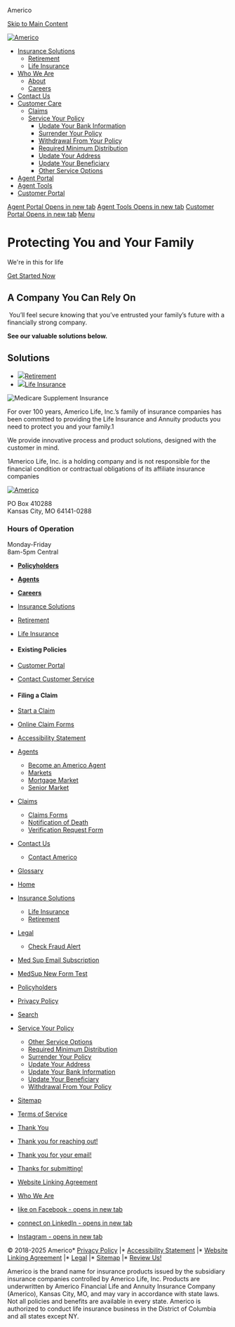 Americo






[Skip to Main Content](#main "skip-navigation")


[![Americo](https://www.americo.com/wp-content/uploads/2020/10/cropped-Americologo_red_289-2.png)](https://www.americo.com/)

* [Insurance Solutions](https://www.americo.com/insurance-solutions/)
  + [Retirement](https://www.americo.com/insurance-solutions/retirement/)
  + [Life Insurance](https://www.americo.com/insurance-solutions/life-insurance/)
* [Who We Are](https://www.americo.com/who-we-are/)
  + [About](https://www.americo.com/who-we-are/)
  + [Careers](https://www.americocareers.com/)
* [Contact Us](https://www.americo.com/contact/)
* [Customer Care](https://www.americo.com/service-your-policy/)
  + [Claims](https://www.americo.com/claims/)
  + [Service Your Policy](https://www.americo.com/service-your-policy/)
    - [Update Your Bank Information](https://www.americo.com/service-your-policy/update-bank-info/)
    - [Surrender Your Policy](https://www.americo.com/service-your-policy/surrender-policy/)
    - [Withdrawal From Your Policy](https://www.americo.com/service-your-policy/withdrawal-from-policy/)
    - [Required Minimum Distribution](https://www.americo.com/service-your-policy/required-minimum-distribution/)
    - [Update Your Address](https://www.americo.com/service-your-policy/update-address/)
    - [Update Your Beneficiary](https://www.americo.com/service-your-policy/update-beneficiary/)
    - [Other Service Options](https://www.americo.com/service-your-policy/other-service-options/)
* [Agent Portal](https://portal.americoagent.com/)
* [Agent Tools](https://tools.americoagent.com)
* [Customer Portal](https://americo.okta.com)

[Agent Portal Opens in new tab](https://portal.americoagent.com/)
[Agent Tools Opens in new tab](https://tools.americoagent.com) 
[Customer Portal Opens in new tab](https://americo.okta.com/) 
[Menu](#bottom-mmenu) 


Protecting You and Your Family
==============================

We're in this for life

[Get Started Now](/contact/contact-form/)

A Company You Can Rely On
-------------------------

 You’ll feel secure knowing that you’ve entrusted your family’s future with a financially strong company.

**See our valuable solutions below.**

Solutions
---------

* [![](https://www.americo.com/wp-content/uploads/2018/01/retirement-icon-100x100.png)Retirement](https://www.americo.com/insurance-solutions/retirement/)
* [![](https://www.americo.com/wp-content/uploads/2018/01/life-icon-100x100.png)Life Insurance](https://www.americo.com/insurance-solutions/life-insurance/)

![Medicare Supplement Insurance](https://www.americo.com/wp-content/uploads/2018/01/americo-home-bottom-640x427.jpg)

For over 100 years, Americo Life, Inc.’s family of insurance companies has been committed to providing the Life Insurance and Annuity products you need to protect you and your family.1

We provide innovative process and product solutions, designed with the customer in mind.

1Americo Life, Inc. is a holding company and is not responsible for the financial condition or contractual obligations of its affiliate insurance companies



[![Americo](https://www.americo.com/wp-content/uploads/2020/10/cropped-Americologo_red_289-2.png)](https://www.americo.com/)

PO Box 410288   
 Kansas City, MO 64141-0288

### Hours of Operation

Monday-Friday   
8am-5pm Central

* **[Policyholders](/service-your-policy/)**
* **[Agents](/agents/)**
* **[Careers](/careers/)**

* [Insurance Solutions](https://www.americo.com/insurance-solutions/)
* [Retirement](https://www.americo.com/insurance-solutions/retirement/)
* [Life Insurance](https://www.americo.com/insurance-solutions/life-insurance/)

* #### Existing Policies
* [Customer Portal](https://americo.okta.com/)
* [Contact Customer Service](https://www.americo.com/contact/contact-form/)

* #### Filing a Claim
* [Start a Claim](/claims/notification-of-death/)
* [Online Claim Forms](/claims/forms)

* [Accessibility Statement](https://www.americo.com/accessibility-statement/)
* [Agents](https://www.americo.com/agents/)
  + [Become an Americo Agent](https://www.americo.com/agents/become-an-agent/)
  + [Markets](https://www.americo.com/agents/markets/)
  + [Mortgage Market](https://www.americo.com/agents/mortgage-market/)
  + [Senior Market](https://www.americo.com/agents/senior-market/)
* [Claims](https://www.americo.com/claims/)
  + [Claims Forms](https://www.americo.com/claims/forms/)
  + [Notification of Death](https://www.americo.com/claims/notification-of-death/)
  + [Verification Request Form](https://www.americo.com/claims/verification-request-form/)
* [Contact Us](https://www.americo.com/contact/)
  + [Contact Americo](https://www.americo.com/contact/contact-form/)
* [Glossary](https://www.americo.com/glossary/)
* [Home](https://www.americo.com/)
* [Insurance Solutions](https://www.americo.com/insurance-solutions/)
  + [Life Insurance](https://www.americo.com/insurance-solutions/life-insurance/)
  + [Retirement](https://www.americo.com/insurance-solutions/retirement/)
* [Legal](https://www.americo.com/legal/)
  + [Check Fraud Alert](https://www.americo.com/legal/check-fraud-alert/)
* [Med Sup Email Subscription](https://www.americo.com/my-med-sup-info/)
* [MedSup New Form Test](https://www.americo.com/medsup-new-form-test/)
* [Policyholders](https://www.americo.com/policy-holder/)
* [Privacy Policy](https://www.americo.com/privacy-policy/)
* [Search](https://www.americo.com/search/)
* [Service Your Policy](https://www.americo.com/service-your-policy/)
  + [Other Service Options](https://www.americo.com/service-your-policy/other-service-options/)
  + [Required Minimum Distribution](https://www.americo.com/service-your-policy/required-minimum-distribution/)
  + [Surrender Your Policy](https://www.americo.com/service-your-policy/surrender-policy/)
  + [Update Your Address](https://www.americo.com/service-your-policy/update-address/)
  + [Update Your Bank Information](https://www.americo.com/service-your-policy/update-bank-info/)
  + [Update Your Beneficiary](https://www.americo.com/service-your-policy/update-beneficiary/)
  + [Withdrawal From Your Policy](https://www.americo.com/service-your-policy/withdrawal-from-policy/)
* [Sitemap](https://www.americo.com/sitemap/)
* [Terms of Service](https://www.americo.com/terms-of-service/)
* [Thank You](https://www.americo.com/thank-you/)
* [Thank you for reaching out!](https://www.americo.com/thanks/)
* [Thank you for your email!](https://www.americo.com/thank-you-for-your-email/)
* [Thanks for submitting!](https://www.americo.com/medsup-thanks/)
* [Website Linking Agreement](https://www.americo.com/website-linking-agreement/)
* [Who We Are](https://www.americo.com/who-we-are/)

* [like on Facebook - opens in new tab](https://www.facebook.com/AmericoLife)
* [connect on LinkedIn - opens in new tab](https://www.linkedin.com/company/americo-financial-life-and-annuity)
* [Instagram - opens in new tab](https://www.instagram.com/americolifeinsurance/)

© 2018-2025 Americo* [Privacy Policy](/privacy-policy/)
|* [Accessibility Statement](/accessibility-statement/)
|* [Website Linking Agreement](/website-linking-agreement/)
|* [Legal](/legal/)
|* [Sitemap](/sitemap/)
|* [Review Us!](https://app.thrivelocal.com/americo-life-inc-172996178906639/review-us?dashboard=1)

Americo is the brand name for insurance products issued by the subsidiary insurance companies controlled by Americo Life, Inc. Products are underwritten by Americo Financial Life and Annuity Insurance Company (Americo), Kansas City, MO, and may vary in accordance with state laws. Not all policies and benefits are available in every state. Americo is authorized to conduct life insurance business in the District of Columbia and all states except NY.